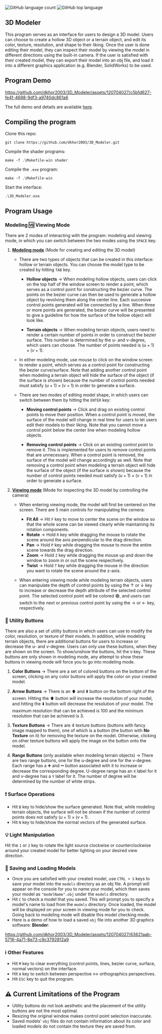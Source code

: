 ![GitHub language count](https://img.shields.io/github/languages/count/dkhor2003/3D_Modeler)
![GitHub top language](https://img.shields.io/github/languages/top/dkhor2003/3D_Modeler?color=yellow)

## 3D Modeler
This program serves as an interface for users to design a 3D model. Users can choose to create a hollow 3D object or a terrain object, and edit its color, texture, resolution, and shape to their liking. Once the user is done editing their model, they can inspect their model by viewing the model in different directions using the built-in camera. If the user is satisfied with their created model, they can export their model into an obj file, and load it into a different graphics application (e.g. Blender, SolidWorks) to be used. 

## Program Demo
https://github.com/dkhor2003/3D_Modeler/assets/120704027/c5b1d627-fe4f-4688-9df3-a9740dc861a6 

The full demo and details are available [here](https://www.youtube.com/watch?v=WUpp72sRBaQ).

## Compiling the program
Clone this repo:

    git clone https://github.com/dkhor2003/3D_Modeler.git

Compile the shader programs:

    make -f .\Makefile-win shader

Compile the `.exe` program:

    make -f .\Makefile-win

Start the interface:

    .\3D_Modeler.exe

## Program Usage

### Modeling :vs: Viewing Mode
There are 2 modes of interacting with the program: modeling and viewing mode, in which you can switch between the two modes using the `SPACE` key. 

1. <ins>**Modeling mode**</ins> (Mode for creating and editing the 3D model)
            
    - There are two types of objects that can be created in this interface: hollow or terrain objects. You can choose the model type to be created by hitting `TAB` key. 
            
        - **Hollow objects** &rarr; When modeling hollow objects, users can click on the top half of the window screen to render a point, which serves as a control point for constructing the bezier curve. The points on the bezier curve can then be used to generate a hollow object by revolving them along the center line. Each succesive control points generated will be connected by a line. When three or more points are generated, the bezier curve will be presented to give a guideline for how the surface of the hollow object will look like.
            
        - **Terrain objects** &rarr; When modeling terrain objects, users need to render a certain number of points in order to construct the bezier surface. This number is determined by the u- and v-degree, which users can choose. The number of points needed is $(u + 1) \times (v + 1)$. 

    - In either modeling mode, use mouse to click on the window screen to render a point, which serves as a control point for constructing the bezier curve/surface. Note that adding another control point when modeling a terrain object will hide the surface of the object (if the surface is shown) because the number of control points needed must satisfy $(u + 1) \times (v + 1)$ in order to generate a surface. 
        
    - There are two modes of editing model shape, in which users can switch between them by hitting the `ENTER` key:
            
        - **Moving control points** &rarr; Click and drag on existing control points to move their position. When a control point is moved, the surface of the model will change in real time for users to let users edit their models to their liking. Note that you cannot move a control point below the center line when modeling hollow objects. 
            
        - **Removing control points** &rarr; Click on an existing control point to remove it. This is implemented for users to remove control points that are unnecessary. When a control point is removed, the surface of the model will change accordingly as well. Note that removing a control point when modeling a terrain object will hide the surface of the object (if the surface is shown) because the number of control points needed must satisfy $(u + 1) \times (v + 1)$ in order to generate a surface. 

2. **<ins>Viewing mode</ins>** (Mode for inspecting the 3D model by controlling the camera)
    
    - When entering viewing mode, the model will first be centered on the screen. There are 5 main controls for manipulating the cemera:
        
        - **Fit All** &rarr; Hit `F` key to move to center the scene on the window so that the whole scene can be viewed clearly while maintaining its rotation components. 
        - **Rotate** &rarr; Hold `R` key while dragging the mouse to rotate the scene around the axis perpendicular to the drag direction.
        - **Pan** &rarr; Hold `P` key while dragging the mouse to move the entire scene towards the drag direction.
        - **Zoom** &rarr; Hold `Z` key while dragging the mouse up and down the window to zoom in or out the scene respectively.
        - **Twist** &rarr; Hold `T` key while dragging the mouse in the direction you want to rotate the scene around the z-axis. 

    - When entering viewing mode while modeling terrain objects, users can manipulate the depth of control points by using the &uarr; or &darr; key to increase or decrease the depth attribute of the selected control point. The selected control point will be colored &#128994;, and users can switch to the next or previous control point by using the &rarr; or &larr; key, respectively.  

### :black_square_button: Utility Buttons
There are also a set of utility buttons in which users can use to modify the color, resolution, or texture of their models. In addition, while modeling terrain objects, there are additional buttons for users to increase or decrease the u- and v-degree. Users can only use these buttons, when they are shown on the screen. To show/unshow the buttons, hit the `U` key. These buttons are only shown in modeling mode, any attempt to show these buttons in viewing mode will force you to go into modeling mode. 
    
1. **Color Buttons** &rarr; There are a set of colored buttons on the bottom of the screen, clicking on any color buttons will apply the color on your created model. 

2. **Arrow Buttons** &rarr; There is an :arrow_up: and :arrow_down: button on the bottom right of the screen. Hitting the :arrow_up: button will increase the resolution of your model, and hitting the :arrow_down: button will decrease the resolution of your model. The maximum resolution that can be achieved is 100 and the minimum resolution that can be achieved is 3. 

3. **Texture Buttons** &rarr; There are 4 texture buttons (buttons with fancy image mapped to them), one of which is a button (the button with **No Texture** on it) for removing the texture on the model. Otherwise, clicking on other texture buttons will apply the image on the button onto the model. 

4. **Range Buttons** (only available when modeling terrain objects) &rarr; There are two range buttons, one for the u-degree and one for the v-degree. Each range has a :heavy_plus_sign: and :heavy_minus_sign: button associated with it to increase or decrease the corresponding degree. U-degree range has an `X` label for it and v-degree has a `Y` label for it. The number of degree will be determined by the number of white strips. 

### :exclamation: Surface Operations
- Hit `B` key to hide/show the surface generated. Note that, while modeling terrain objects, the surface will not be shown if the number of control points does not satisfy $(u + 1) \times (v + 1)$. 
- Hit `N` key to hide/show the normal vectors of the generated surface. 

### :bulb: Light Manipulation
Hit the `1` or `2` key to rotate the light source clockwise or counterclockwise around your created model for better lighting on your desired view direction. 

### :radio_button: Saving and Loading Models
- Once you are satisfied with your created model, use `CTRL + S` keys to save your model into the `models` directory as an obj file. A prompt will appear on the console for you to name your model, which then saves your model as `"modelName".obj` under the `models` directory. 
- Hit `C` to check a model that you saved. This will prompt you to specify a model's name to load from the `models` directory. Once loaded, the model will be displayed on your screen in viewing mode for you to check. Going back to modeling mode will disable this model checking mode. 
- Here is a demo of how to load a saved `obj` file into another 3D graphics software: **Blender**:

https://github.com/dkhor2003/3D_Modeler/assets/120704027/63621aab-5716-4a71-8e73-c9c3792812a9 

### :information_source: Other Features
- Hit `M` key to clear everything (control points, lines, bezier curve, surface, normal vectors) on the interface. 
- Hit `A` key to switch between perspective :left_right_arrow: orthographics perspectives. 
- Hit `ESC` key to quit the program.

## :warning: Current Limitations of the Program 
- Utility buttons do not look aesthetic and the placement of the utility buttons are not the most optimal. 
- Resizing the original window makes control point selection inaccurate. 
- Saved models' `obj` files do not contain information about its color and loaded models do not contain the texture they are saved from. 

